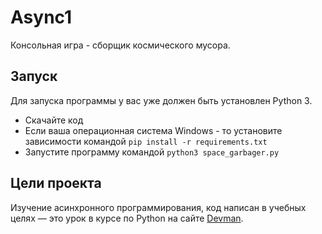 # Async1

Консольная игра - сборщик космического мусора.  

## Запуск

Для запуска программы у вас уже должен быть установлен Python 3.

- Скачайте код
- Если ваша операционная система Windows - то установите зависимости командой `pip install -r requirements.txt`
- Запустите программу командой `python3 space_garbager.py`

## Цели проекта
Изучение асинхронного программирования,
код написан в учебных целях — это урок в курсе по Python на сайте [Devman](https://dvmn.org).